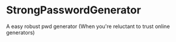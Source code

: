 # StrongPasswordGenerator
A easy robust pwd generator
(When you're reluctant to trust online generators)
